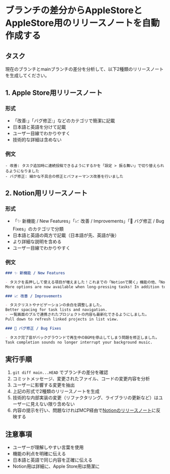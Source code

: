 # ブランチの差分からAppleStoreとAppleStore用のリリースノートを自動作成する

## タスク

現在のブランチとmainブランチの差分を分析して、以下2種類のリリースノートを生成してください。

## 1. Apple Store用リリースノート

### 形式

- 「改善:」「バグ修正:」などのカテゴリで簡潔に記載
- 日本語と英語を分けて記載
- ユーザー目線でわかりやすく
- 技術的な詳細は含めない

### 例文

```
- 改善: タスク追加時に連続投稿できるようにするかを「設定 > 振る舞い」で切り替えられるようになりました
- バグ修正: 細かな不具合の修正とパフォーマンス改善を行いました
```

## 2. Notion用リリースノート

### 形式

- 「✨ 新機能 / New Features」「📈 改善 / Improvements」「🐛 バグ修正 / Bug Fixes」のカテゴリで分類
- 日本語と英語の両方で記載（日本語が先、英語が後）
- より詳細な説明を含める
- ユーザー目線でわかりやすく

### 例文

```markdown
### ✨ 新機能 / New Features

- タスクを長押しして使える項目が増えました！これまでの「Notionで開く」機能の他、「Notionリンクをコピー」「タイトルをコピー」「タスクの複製」が追加されました。
More options are now available when long-pressing tasks! In addition to the existing "Open in Notion" feature, we've added "Copy Notion Link", "Copy Title", and "Duplicate Task".

### 📈 改善 / Improvements

- タスクリストやナビゲーションの余白を調整しました。
Better spacing for task lists and navigation.
- 一覧画面のプルで連携されたプロジェクトの内容も最新化できるようにしました。
Pull down to refresh linked projects in list view.

### 🐛 バグ修正 / Bug Fixes

- タスク完了音がバックグラウンドで再生中のBGMを停止してしまう問題を修正しました。
Task completion sounds no longer interrupt your background music.
```

## 実行手順

1. `git diff main...HEAD` でブランチの差分を確認
2. コミットメッセージ、変更されたファイル、コードの変更内容を分析
3. ユーザーに影響する変更を抽出
4. 上記の形式で2種類のリリースノートを生成
5. 技術的な内部実装の変更（リファクタリング、ライブラリの更新など）はユーザーに見えない限り含めない  
6. 内容の提示を行い、問題なければMCP経由で[Notionのリリースノート](https://www.notion.so/yumikokh/Release-Notes-18154c37a54c807b8ac6ef6612524378?source=copy_link)に反映する

## 注意事項

- ユーザーが理解しやすい言葉を使用
- 機能の利点を明確に伝える
- 日本語と英語で同じ内容を正確に伝える
- Notion用は詳細に、Apple Store用は簡潔に
